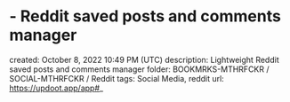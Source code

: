 # - Reddit saved posts and comments manager

created: October 8, 2022 10:49 PM (UTC)
description: Lightweight Reddit saved posts and comments manager
folder: BOOKMRKS-MTHRFCKR / SOCIAL-MTHRFCKR / Reddit
tags: Social Media, reddit
url: https://updoot.app/app#_